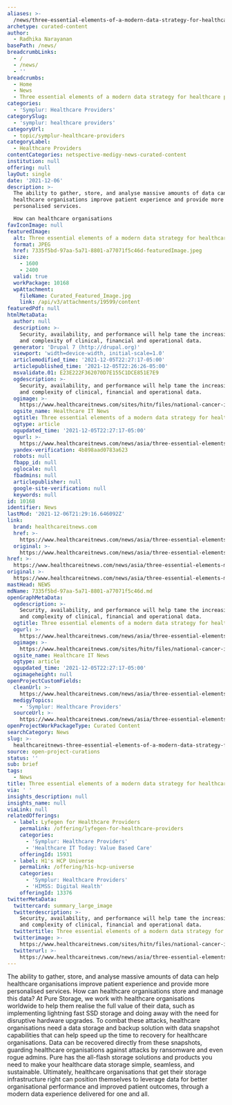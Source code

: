 ```yaml
---
aliases: >-
  /news/three-essential-elements-of-a-modern-data-strategy-for-healthcare-providers
archetype: curated-content
author:
  - Radhika Narayanan
basePath: /news/
breadcrumbLinks:
  - /
  - /news/
  - ''
breadcrumbs:
  - Home
  - News
  - Three essential elements of a modern data strategy for healthcare providers
categories:
  - 'Symplur: Healthcare Providers'
categorySlug:
  - 'symplur: healthcare providers'
categoryUrl:
  - topic/symplur-healthcare-providers
categoryLabel:
  - Healthcare Providers
contentCategories: netspective-medigy-news-curated-content
institution: null
offering: null
layOut: single
date: '2021-12-06'
description: >-
  The ability to gather, store, and analyse massive amounts of data can help
  healthcare organisations improve patient experience and provide more
  personalised services.

  How can healthcare organisations 
favIconImage: null
featuredImage:
  alt: Three essential elements of a modern data strategy for healthcare providers
  format: JPEG
  href: 7335f5bd-97aa-5a71-8801-a77071f5c46d-featuredImage.jpeg
  size:
    - 1600
    - 2400
  valid: true
  workPackage: 10168
  wpAttachment:
    fileName: Curated_Featured_Image.jpg
    link: /api/v3/attachments/19599/content
featuredPdf: null
htmlMetaData:
  author: null
  description: >-
    Security, availability, and performance will help tame the increasing volume
    and complexity of clinical, financial and operational data.
  generator: 'Drupal 7 (http://drupal.org)'
  viewport: 'width=device-width, initial-scale=1.0'
  articlemodified_time: '2021-12-05T22:27:17-05:00'
  articlepublished_time: '2021-12-05T22:26:26-05:00'
  msvalidate.01: E23E222F362070D7E155C1DCE851E7E9
  ogdescription: >-
    Security, availability, and performance will help tame the increasing volume
    and complexity of clinical, financial and operational data.
  ogimage: >-
    https://www.healthcareitnews.com/sites/hitn/files/national-cancer-institute-GcrSgHDrniY-unsplash.jpg
  ogsite_name: Healthcare IT News
  ogtitle: Three essential elements of a modern data strategy for healthcare providers
  ogtype: article
  ogupdated_time: '2021-12-05T22:27:17-05:00'
  ogurl: >-
    https://www.healthcareitnews.com/news/asia/three-essential-elements-modern-data-strategy-healthcare-providers
  yandex-verification: 4b898aad0783a623
  robots: null
  fbapp_id: null
  oglocale: null
  fbadmins: null
  articlepublisher: null
  google-site-verification: null
  keywords: null
id: 10168
identifier: News
lastMod: '2021-12-06T21:29:16.646092Z'
link:
  brand: healthcareitnews.com
  href: >-
    https://www.healthcareitnews.com/news/asia/three-essential-elements-modern-data-strategy-healthcare-providers
  original: >-
    https://www.healthcareitnews.com/news/asia/three-essential-elements-modern-data-strategy-healthcare-providers
href: >-
  https://www.healthcareitnews.com/news/asia/three-essential-elements-modern-data-strategy-healthcare-providers
original: >-
  https://www.healthcareitnews.com/news/asia/three-essential-elements-modern-data-strategy-healthcare-providers
mastHead: NEWS
mdName: 7335f5bd-97aa-5a71-8801-a77071f5c46d.md
openGraphMetaData:
  ogdescription: >-
    Security, availability, and performance will help tame the increasing volume
    and complexity of clinical, financial and operational data.
  ogtitle: Three essential elements of a modern data strategy for healthcare providers
  ogurl: >-
    https://www.healthcareitnews.com/news/asia/three-essential-elements-modern-data-strategy-healthcare-providers
  ogimage: >-
    https://www.healthcareitnews.com/sites/hitn/files/national-cancer-institute-GcrSgHDrniY-unsplash.jpg
  ogsite_name: Healthcare IT News
  ogtype: article
  ogupdated_time: '2021-12-05T22:27:17-05:00'
  ogimageheight: null
openProjectCustomFields:
  cleanUrl: >-
    https://www.healthcareitnews.com/news/asia/three-essential-elements-modern-data-strategy-healthcare-providers
  medigyTopics:
    - 'Symplur: Healthcare Providers'
  sourceUrl: >-
    https://www.healthcareitnews.com/news/asia/three-essential-elements-modern-data-strategy-healthcare-providers
openProjectWorkPackageType: Curated Content
searchCategory: News
slug: >-
  healthcareitnews-three-essential-elements-of-a-modern-data-strategy-for-healthcare-providers
source: open-project-curations
status: ''
sub: brief
tags:
  - News
title: Three essential elements of a modern data strategy for healthcare providers
via: ' '
insights_description: null
insights_name: null
viaLink: null
relatedOfferings:
  - label: Lyfegen for Healthcare Providers
    permalink: /offering/lyfegen-for-healthcare-providers
    categories:
      - 'Symplur: Healthcare Providers'
      - 'Healthcare IT Today: Value Based Care'
    offeringId: 15931
  - label: H1's HCP Universe
    permalink: /offering/h1s-hcp-universe
    categories:
      - 'Symplur: Healthcare Providers'
      - 'HIMSS: Digital Health'
    offeringId: 13376
twitterMetaData:
  twittercard: summary_large_image
  twitterdescription: >-
    Security, availability, and performance will help tame the increasing volume
    and complexity of clinical, financial and operational data.
  twittertitle: Three essential elements of a modern data strategy for healthcare providers
  twitterimage: >-
    https://www.healthcareitnews.com/sites/hitn/files/national-cancer-institute-GcrSgHDrniY-unsplash.jpg
  twitterurl: >-
    https://www.healthcareitnews.com/news/asia/three-essential-elements-modern-data-strategy-healthcare-providers
---
```

<p>The ability to gather, store, and analyse massive amounts of data can help healthcare organisations improve patient experience and provide more personalised services.
How can healthcare organisations store and manage this data?
At Pure Storage, we work with healthcare organisations worldwide to help them realise the full value of their data, such as implementing lightning fast SSD storage and doing away with the need for disruptive hardware upgrades.
To combat these attacks, healthcare organisations need a data storage and backup solution with data snapshot capabilities that can help speed up the time to recovery for healthcare organisations.
Data can be recovered directly from these snapshots, guarding healthcare organisations against attacks by ransomware and even rogue admins.
Pure has the all-flash storage solutions and products you need to make your healthcare data storage simple, seamless, and sustainable.
Ultimately, healthcare organisations that get their storage infrastructure right can position themselves to leverage data for better organisational performance and improved patient outcomes, through a modern data experience delivered for one and all.</p>